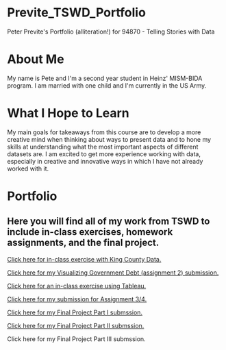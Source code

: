 # Previte_TSWD_Portfolio
Peter Previte's Portfolio (alliteration!) for 94870 - Telling Stories with Data


# About Me
My name is Pete and I'm a second year student in Heinz' MISM-BIDA program. I am married with one child and I'm currently in the US Army.


# What I Hope to Learn
My main goals for takeaways from this course are to develop a more creative mind when thinking about ways to present data and to hone my skills at understanding what the most important aspects of different datasets are. I am excited to get more experience working with data, especially in creative and innovative ways in which I have not already worked with it.


# Portfolio

## Here you will find all of my work from TSWD to include in-class exercises, homework assignments, and the final project.

[Click here for in-class exercise with King County Data.](KingCountyDemoGraphic.md)

[Click here for my Visualizing Government Debt (assignment 2) submission.](dataviz2.md)

[Click here for an in-class exercise using Tableau.](tableauInClassExercise.md)

[Click here for my submission for Assignment 3/4.](assignment3And4.md)

[Click here for my Final Project Part I submssion.](FinalProjectPart1.md)

[Click here for my Final Project Part II submssion. ](FinalProjectPart2.md)

Click here for my Final Project Part III submssion. 
